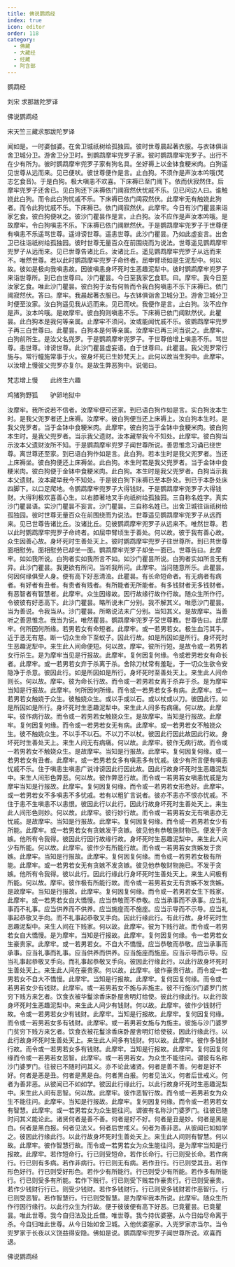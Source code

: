 ```yaml
---
title: 佛说鹦鹉经
index: true
icon: editor
order: 118
category:
  - 佛藏
  - 大藏经
  - 经藏
  - 阿含部
---
```


  鹦鹉经  

刘宋 求那跋陀罗译  

佛说鹦鹉经  

宋天竺三藏求那跋陀罗译  

闻如是。一时婆伽婆。在舍卫城祇树给孤独园。彼时世尊晨起著衣服。与衣钵俱诣舍卫城分卫。游舍卫分卫时。到鹦鹉摩牢兜罗子家。彼时鹦鹉摩牢兜罗子。出行不在少有所为。彼时鹦鹉摩牢兜罗子家有狗名具。坐好褥上以金钵食粳米肉。白狗遥见世尊从远而来。见已便吠。彼世尊便作是言。止白狗。不须作是声汝本吟哦(梵志乞食音)。于是白狗。极大嗔恚不欢喜。下床褥已至门阈下。依而伏寂然住。后摩牢兜罗子还舍已。见白狗还下床褥依门阈寂然伏忧戚不乐。见已问边人曰。谁触娆此白狗。而令此白狗忧戚不乐。下床褥已依门阈寂然伏。此摩牢无有触娆此狗者。而令此狗忧戚不乐。下床褥已。依门阈寂然伏。此摩牢。今日有沙门瞿昙来诣家乞食。彼白狗便吠之。彼沙门瞿昙作是言。止白狗。汝不应作是声汝本吟哦。是故摩牢。令白狗嗔恚不乐。下床褥已依门阈默然伏。于是鹦鹉摩牢兜罗子于世尊便有嗔恚不乐遥骂世尊。遥诽谤世尊。遥恚世尊。此沙门瞿昙。乃如此虚妄言。出舍卫已往诣祇树给孤独园。彼时世尊无量百众在前围绕而为说法。世尊遥见鹦鹉摩牢兜罗子从远而来。见已世尊告诸比丘。汝诸比丘。遥见鹦鹉摩牢兜罗子从远而来不。唯然世尊。若以此时鹦鹉摩牢兜罗子命终者。屈申臂顷如是生泥犁中。何以故。彼如是极向我嗔恚故。因彼嗔恚身坏死时生恶趣泥犁中。彼时鹦鹉摩牢兜罗子来诣世尊所。到已白世尊曰。沙门瞿昙。今日至我家乞食耶。曰。摩牢。我今日至汝家乞食。唯此沙门瞿昙。彼白狗于汝有何咎而令我白狗嗔恚不乐下床褥已。依门阈寂然伏。答曰。摩牢。我晨起著衣服已。与衣钵俱诣舍卫城分卫。游舍卫城分卫时便至汝家。汝白狗遥见我从远而来。见已而吠。我便作是言。止白狗。汝不应作是声。汝本吟哦。是故摩牢。彼白狗则嗔恚不乐。下床褥已依门阈默然伏。此瞿昙。此白狗本是我何等亲属。止摩牢不须问。汝或能闻忧戚不乐。彼鹦鹉摩牢兜罗子再三白世尊曰。此瞿昙。白狗本是何等亲属。汝摩牢已再三问当说之。此摩牢。白狗前所生。是汝父名兜罗。于是鹦鹉摩牢兜罗子。于世尊倍增上嗔恚不乐。骂世尊。恚世尊。诽谤世尊。此沙门瞿昙虚妄语。白于世尊曰。此瞿昙。我父兜罗常行施与。常行幢施常事于火。彼身坏死已生妙梵天上。此何以故当生狗中。此摩牢。以汝增上慢彼父兜罗亦复尔。是故生弊恶狗中。说偈曰。  

梵志增上慢　　此终生六趣  

鸡猪狗野狐　　驴卵地狱中  

汝摩牢。我所说若不信者。汝摩牢便可还家。到已语白狗作如是言。实白狗汝本生时。是我父兜罗者还上床褥。汝摩牢。彼白狗便当还上床褥上。汝白狗本生时。是我父兜罗者。当于金钵中食粳米肉。此摩牢。彼白狗当于金钵中食粳米肉。彼白狗本生时。是我父兜罗者。当示我父遗财。汝本藏举我今不知处。此摩牢。彼白狗当示汝本父遗财汝所不知。于是鹦鹉摩牢兜罗子闻世尊所说。善思惟念习诵已绕世尊。离世尊还至家。到已语白狗作如是言。此白狗。若本生时是我父兜罗者。当还上床褥坐。彼白狗便还上床褥坐。此白狗。本生时若是我父兜罗者。当于金钵中食粳米肉。彼白狗便于金钵中食粳米肉。此白狗。本生时是我父兜罗者。白狗当示我本父遗财。汝本藏举我今不知处。于是彼白狗下床褥已至本卧处。到已于本卧处床四脚下。以口足爬地。令鹦鹉摩牢兜罗子大得钱财。于是鹦鹉摩牢兜罗子大得钱财。大得利极欢喜善心生。以右膝著地叉手向祇树给孤独园。三自称名姓字。真实沙门瞿昙语。实沙门瞿昙不妄言。沙门瞿昙。三自称名姓已。出舍卫城往诣祇树给孤独园。彼时世尊无量百众在前围绕而为说法。世尊遥见鹦鹉摩牢兜罗子从远而来。见已世尊告诸比丘。汝诸比丘。见彼鹦鹉摩牢兜罗子从远来不。唯然世尊。若以此时鹦鹉摩牢兜罗子命终者。如屈申臂顷生于善处。何以故。彼于我有善心故。众生因善心故。身坏死时生善处天上。彼时鹦鹉摩牢兜罗子往世尊所。到已共世尊面相慰劳。面相慰劳已却坐一面。鹦鹉摩牢兜罗子却坐一面已。世尊告曰。此摩牢。如如我所说。白狗者实如我所言不如。如沙门瞿昙所说。白狗者实如所言无有异。此沙门瞿昙。我更欲有所问。当听我所问。此摩牢。当问随意所乐。此瞿昙。何因何缘俱受人身。便有高下好恶清浊。此瞿昙。有长命短命者。有无病者有病者。有好者有丑者。有贵者有贱者。有所能者无所能者。有多钱财者无多钱财者。有恶智者有智慧者。此摩牢。众生因缘故。因行故缘行故作行故。随众生所作行。令彼彼有好恶高下。此沙门瞿昙。略所说未广分别。我不解其义。唯愿沙门瞿昙。当为善说。令我当从。沙门瞿昙。所略说法未广分别。当知其义。是故摩牢。当善听之善思惟念。我当为说。唯然瞿昙。鹦鹉摩牢兜罗子受世尊教。世尊告曰。此摩牢。何所因何所缘。若男若女有命短者。此摩牢。或一若男若女。极生血污其手。近于恶无有慈。断一切众生命下至蚁子。因此行故。如是所因如是所行。身坏死时生恶趣泥犁中。来生此人间命便短。何以故。摩牢。彼所行短。是故令或一若男若女行杀生。是为摩牢当见是行报故。此摩牢。复何因复何缘。令或若男若女有命长者。此摩牢。或一若男若女弃于杀离于杀。舍除刀杖常有羞耻。于一切众生欲令安隐净于杀意。彼因此行。如是所因如是所行。身坏死时至善处天上。来生此人间命则长。何以故。摩牢。彼为命长行故。而令或一若男若女离于杀弃于杀。是为摩牢当知是行报故。此摩牢。何所因何所缘。而令或一若男若女多有病。此摩牢。或一若男若女触娆于众生。彼触娆众生。或以手或以石。或以杖或以刀。彼因此行。如是所因如是所行。身坏死时生恶趣泥犁中。来生此人间多有病痛。何以故。此摩牢。彼作病行故。而令或一若男若女触娆众生。是故摩牢。当知是行报故。此摩牢。复何因复何缘。而令或一若男若女无有病。此摩牢。或一若男若女不触娆众生。彼不触娆众生。不以手不以石。不以刀不以杖。彼因此行因此故因此行故。身坏死时生善处天上。来生人间无有病痛。何以故。此摩牢。彼作无病行故。而令或一若男若女不触娆众生。是故摩牢。当知是行报故。此摩牢。复何因复何缘。或一若男若女有丑者。此摩牢。或一若男若女多有嗔恚多有忧戚。彼少有所言便有嗔恚忧戚不乐。住于嗔恚生嗔恚广说诽谤因此行因此故。因此行故身坏死时生恶趣泥梨中。来生人间形色弊恶。何以故。彼作弊恶行故。而令或一若男若女嗔恚忧戚是为摩牢当知是行报故。此摩牢。复何因复何缘。而令或一若男若女形色好。此摩牢。或一若男若女不多嗔恚不多忧戚。若有以粗犷言说者。彼亦不恚亦不恨亦忧戚。不住于恚不生嗔恚不以恚恨。彼因此行以此行。因此行故身坏死时生善处天上。来生此人间形色则妙。何以故。此摩牢。彼行妙行故。而令或一若男若女无有嗔恚亦无忧戚。是故摩牢。当知是行报故。此摩牢。复何因复何缘。而令或一若男若女少有所能。此摩牢。或一若男若女有贪嫉发于贪嫉。彼见他有恭敬施财物已。便发于贪嫉。他所有令我得。彼因此行因行故缘行故。身坏死时生恶趣泥梨中。来生此人间少有所能。何以故。此摩牢。彼作少有所能行故。而令或一若男若女贪嫉发于贪嫉。此摩牢。当知是行报故。此摩牢。复何因复何缘。而令或一若男若女极有所能。此摩牢。或一若男若女无有贪嫉不发贪嫉。彼见他恭敬财物施已。不发于贪嫉。他所有令我得。彼以此行。因此行缘此行身坏死时生善处天上。来生人间极有所能。何以故。摩牢。彼作极有所能行故。而令或一若男若女无有贪嫉不发贪嫉。是故摩牢。当知是行报故。此摩牢。复何因复何缘。而令或一若男若女生下贱家。此摩牢。或一若男若女自大憍慢。应当恭敬而不恭敬。应当承事而不承事。应当礼事而不礼事。应当供养而不供养。应当施座而不施座。应当示导而不示导。应当礼事起恭敬叉手向。而不礼事起恭敬叉手向。因此行缘此行。有此行故。身坏死时生恶趣泥梨中。来生人间在下贱家。何以故。此摩牢。彼为下贱行故。而令或一若男若女自大憍慢。是为摩牢。当知是行报故。此摩牢。复何因复何缘。令一若男若女生豪贵家。此摩牢。或一若男若女。不自大不憍慢。应当恭敬而恭敬。应当承事而承事。应当礼事而礼事。应当供养而供养。应当施座而施座。应当示导而示导。应当礼事起恭敬叉手向。而礼事起恭敬叉手向。彼因此行缘此行。以此行故身坏死时生善处天上。来生此人间在豪贵家。何以故。此摩牢。彼作豪贵行故。而令或一若男若女不自大不憍慢。此摩牢。当知是行报故。此摩牢。复何因复何缘。而令或一若男若女少有钱财。此摩牢。或一若男若女不施与非施主。彼不行施沙门婆罗门贫穷下贱方来乞者。饮食衣被华鬘涂香床卧屋舍明灯给使。彼此行缘此行。以此行故身坏死时生恶趣泥梨中。来生此人间少有钱财。何以故。此摩牢。彼作少钱财行故。令或一若男若女少有钱财。此摩牢。当知是行报故。此摩牢。复何因复何缘。而令或一若男若女多有钱财。此摩牢。或一若男若女施与为施主。彼施与沙门婆罗门贫穷下贱方来乞者。饮食衣被花鬘涂香床卧屋舍明灯给使彼。因此行缘此行。以此行故身坏死时生善处天上。来生此人间多有钱财。何以故。此摩牢。彼作多钱财行故。而令或一若男若女多有钱财。此摩牢。当知是行报故。此摩牢。复何因复何缘而令或一若男若女恶智。此摩牢。或一若男若女。为众生不能往问。谓彼有名称沙门婆罗门。往彼已不随时问其义。亦不论此诸贤。何者是善不善。何者是好不好。何者是恶是丑。何者是黑是白。何者黑白报。何者见法义。何者后世戒义。何者为善非恶。从彼闻已不如如学。彼因此行缘此行。以此行故身坏死时生恶趣泥梨中。来生此人间有恶智。何以故。此摩牢。彼作恶智行故。而令或一若男若女为众生不能往问。此摩牢。当知是行报故。此摩牢。复何因复何缘。而令或一若男若女有智慧。此摩牢。或一若男若女为众生能往问。谓彼有名称沙门婆罗门。往彼已随时问其义能论此。诸贤何者是善不善。何者是好不好。何者是丑是妙。何者是黑是白。何者是黑白报。何者见法义。何者后世戒义。何者为善非恶。从彼闻已如如学之。彼因此行缘此行。以此行故身坏死时生善处天上。来生此人间则有智慧。何以故。此摩牢。彼作智慧行故。而令或一若男若女为众生能往问。是为摩牢当知是行报故。此摩牢。若作短命行。行已则受短命。若作长命行。行已则受长命。若作病行。行已则有多病。若作非病行。行已则无有病。若作丑行。行已则受其丑。若作形色好行。行已则受好形色。若作少有所能行。行已则受少有所能。若作多有所能行。行已则受多有所能。若作下贱行。行已则受下贱若作豪贵行。行已则受豪贵。若作少钱财行行已。则受少钱财。若作多钱财行。行已则受多钱财若作恶智行。行已则受恶智。若作智慧行。行已则受智慧。是为摩牢我本所说。此摩牢。随众生所作行因行缘行。以此行众生为行故。便于彼彼便有高下好恶。已竟瞿昙。已竟瞿昙。唯此世尊。我今自归法及比丘僧。唯世尊。我今持优婆塞。从今日始尽命离于杀。今自归唯此世尊。从今日始如舍卫城。入他优婆塞家。入兜罗家亦当尔。当令兜罗家于长夜以义饶益得安隐。佛如是说。鹦鹉摩牢兜罗子闻世尊所说。欢喜而退。  

佛说鹦鹉经  
